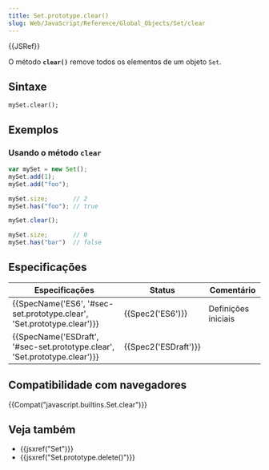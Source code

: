 ```yaml
---
title: Set.prototype.clear()
slug: Web/JavaScript/Reference/Global_Objects/Set/clear
---
```

{{JSRef}}

O método **`clear()`** remove todos os elementos de um objeto `Set`.

## Sintaxe

```
mySet.clear();
```

## Exemplos

### Usando o método `clear`

```js
var mySet = new Set();
mySet.add(1);
mySet.add("foo");

mySet.size;       // 2
mySet.has("foo"); // true

mySet.clear();

mySet.size;       // 0
mySet.has("bar")  // false
```

## Especificações

| Especificações                                                                                       | Status                       | Comentário          |
| ---------------------------------------------------------------------------------------------------- | ---------------------------- | ------------------- |
| {{SpecName('ES6', '#sec-set.prototype.clear', 'Set.prototype.clear')}}         | {{Spec2('ES6')}}         | Definições iniciais |
| {{SpecName('ESDraft', '#sec-set.prototype.clear', 'Set.prototype.clear')}} | {{Spec2('ESDraft')}} |                     |

## Compatibilidade com navegadores

{{Compat("javascript.builtins.Set.clear")}}

## Veja também

- {{jsxref("Set")}}
- {{jsxref("Set.prototype.delete()")}}
